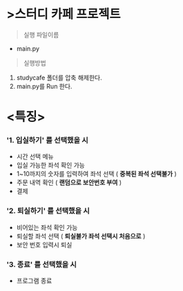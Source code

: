 # >**스터디 카페 프로젝트**
>실행 파일이름
- main.py
>실행방법
1. studycafe 폴더를 압축 해제한다.
2. main.py를 Run 한다.

# <특징>

### **'1. 입실하기' 를 선택했을 시** ###
- 시간 선택 메뉴
- 입실 가능한 좌석 확인 가능
- 1~10까지의 숫자를 입력하여 좌석 선택 ( **중복된 좌석 선택불가** )
- 주문 내역 확인 ( **랜덤으로 보안번호 부여** )
- 결제

### **'2. 퇴실하기' 를 선택했을 시** ###
- 비어있는 좌석 확인 가능
- 퇴실할 좌석 선택 ( **퇴실불가 좌석 선택시 처음으로** )
- 보안 번호 입력시 퇴실

### **'3. 종료' 를 선택했을 시** ###
- 프로그램 종료


